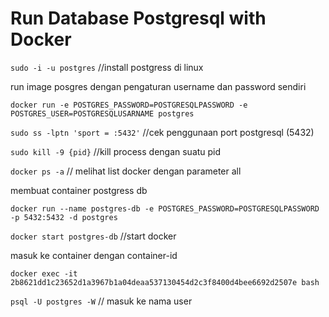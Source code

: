# Run Database Postgresql with Docker

```sudo -i -u postgres``` //install postgress di linux

run image posgres dengan pengaturan username dan password sendiri

```
docker run -e POSTGRES_PASSWORD=POSTGRESQLPASSWORD -e POSTGRES_USER=POSTGRESQLUSARNAME postgres
```

``` sudo ss -lptn 'sport = :5432' ``` //cek penggunaan port postgresql (5432)

``` sudo kill -9 {pid} ``` //kill process dengan suatu pid

``` docker ps -a ``` // melihat list docker dengan parameter all

membuat container postgress db

```
docker run --name postgres-db -e POSTGRES_PASSWORD=POSTGRESQLPASSWORD -p 5432:5432 -d postgres
```

``` docker start postgres-db ``` //start docker

masuk ke container dengan container-id

```
docker exec -it 2b8621dd1c23652d1a3967b1a04deaa537130454d2c3f8400d4bee6692d2507e bash
```

``` psql -U postgres -W ``` // masuk ke nama user